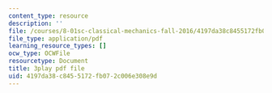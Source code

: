 ```yaml
---
content_type: resource
description: ''
file: /courses/8-01sc-classical-mechanics-fall-2016/4197da38c8455172fb072c006e308e9d_rCP_-Wuikwo.pdf
file_type: application/pdf
learning_resource_types: []
ocw_type: OCWFile
resourcetype: Document
title: 3play pdf file
uid: 4197da38-c845-5172-fb07-2c006e308e9d
---
```

